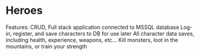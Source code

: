# Heroes

Features:
CRUD, Full stack application connected to MSSQL database
Log-in, register, and save characters to DB for use later
All character data saves, including health, experience, weapons, etc...
Kill monsters, loot in the mountains, or train your strength
